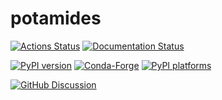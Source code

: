 # potamides

[![Actions Status][actions-badge]][actions-link]
[![Documentation Status][rtd-badge]][rtd-link]

[![PyPI version][pypi-version]][pypi-link]
[![Conda-Forge][conda-badge]][conda-link]
[![PyPI platforms][pypi-platforms]][pypi-link]

[![GitHub Discussion][github-discussions-badge]][github-discussions-link]

<!-- SPHINX-START -->

<!-- prettier-ignore-start -->
[actions-badge]:            https://github.com/wsr1998/potamides/workflows/CI/badge.svg
[actions-link]:             https://github.com/wsr1998/potamides/actions
[conda-badge]:              https://img.shields.io/conda/vn/conda-forge/potamides
[conda-link]:               https://github.com/conda-forge/potamides-feedstock
[github-discussions-badge]: https://img.shields.io/static/v1?label=Discussions&message=Ask&color=blue&logo=github
[github-discussions-link]:  https://github.com/wsr1998/potamides/discussions
[pypi-link]:                https://pypi.org/project/potamides/
[pypi-platforms]:           https://img.shields.io/pypi/pyversions/potamides
[pypi-version]:             https://img.shields.io/pypi/v/potamides
[rtd-badge]:                https://readthedocs.org/projects/potamides/badge/?version=latest
[rtd-link]:                 https://potamides.readthedocs.io/en/latest/?badge=latest

<!-- prettier-ignore-end -->
